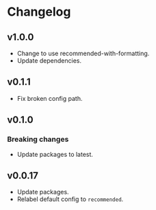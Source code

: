 # Changelog

## v1.0.0

* Change to use recommended-with-formatting.
* Update dependencies.

## v0.1.1

* Fix broken config path.

## v0.1.0

### Breaking changes

* Update packages to latest.

## v0.0.17

* Update packages.
* Relabel default config to `recommended`.

